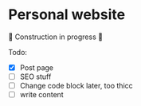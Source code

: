 # Personal website

🚧 Construction in progress 🚧

<!-- https://github.com/huozhi/sugar-high  or shiki -->

Todo:
- [X] Post page
- [ ] SEO stuff
- [ ] Change code block later, too thicc
- [ ] write content